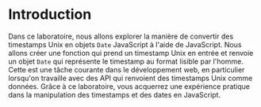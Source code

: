 # Introduction

Dans ce laboratoire, nous allons explorer la manière de convertir des timestamps Unix en objets `Date` JavaScript à l'aide de JavaScript. Nous allons créer une fonction qui prend un timestamp Unix en entrée et renvoie un objet `Date` qui représente le timestamp au format lisible par l'homme. Cette est une tâche courante dans le développement web, en particulier lorsqu'on travaille avec des API qui renvoient des timestamps Unix comme données. Grâce à ce laboratoire, vous acquerrez une expérience pratique dans la manipulation des timestamps et des dates en JavaScript.
